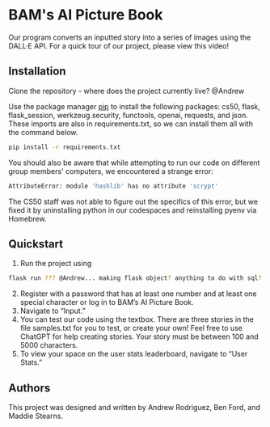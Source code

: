 # BAM's AI Picture Book

Our program converts an inputted story into a series of images using the DALL·E API. For a quick tour of our project, please view this video!

## Installation

Clone the repository - where does the project currently live? @Andrew

Use the package manager [pip](https://pip.pypa.io/en/stable/) to install the following packages: cs50, flask, flask_session, werkzeug.security, functools, openai, requests, and json. These imports are also in requirements.txt, so we can install them all with the command below.

```bash
pip install -r requirements.txt
```

You should also be aware that while attempting to run our code on different group members' computers, we encountered a strange error: 

```bash
AttributeError: module 'hashlib' has no attribute 'scrypt'
```

The CS50 staff was not able to figure out the specifics of this error, but we fixed it by uninstalling python in our codespaces and reinstalling pyenv via Homebrew.

## Quickstart

1. Run the project using 
```bash
flask run ??? @Andrew... making flask object? anything to do with sql?
```
2. Register with a password that has at least one number and at least one special character or log in to BAM’s AI Picture Book.
3. Navigate to “Input.”
4. You can test our code using the textbox. There are three stories in the file samples.txt for you to test, or create your own! Feel free to use ChatGPT for help creating stories. Your story must be between 100 and 5000 characters.
5. To view your space on the user stats leaderboard, navigate to “User Stats.”

## Authors

This project was designed and written by Andrew Rodriguez, Ben Ford, and Maddie Stearns.
